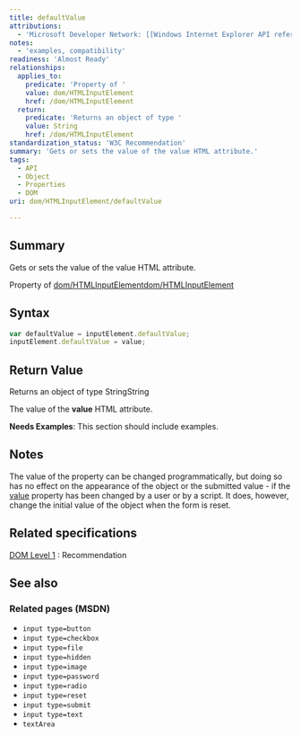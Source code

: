 ```yaml
---
title: defaultValue
attributions:
  - 'Microsoft Developer Network: [[Windows Internet Explorer API reference](http://msdn.microsoft.com/en-us/library/ie/hh828809%28v=vs.85%29.aspx) Article]'
notes:
  - 'examples, compatibility'
readiness: 'Almost Ready'
relationships:
  applies_to:
    predicate: 'Property of '
    value: dom/HTMLInputElement
    href: /dom/HTMLInputElement
  return:
    predicate: 'Returns an object of type '
    value: String
    href: /dom/HTMLInputElement
standardization_status: 'W3C Recommendation'
summary: 'Gets or sets the value of the value HTML attribute.'
tags:
  - API
  - Object
  - Properties
  - DOM
uri: dom/HTMLInputElement/defaultValue

---
```

## <span>Summary</span>

Gets or sets the value of the value HTML attribute.

Property of [dom/HTMLInputElement](/dom/HTMLInputElement)[dom/HTMLInputElement](/dom/HTMLInputElement)

## <span>Syntax</span>

``` js
var defaultValue = inputElement.defaultValue;
inputElement.defaultValue = value;
```

## <span>Return Value</span>

Returns an object of type StringString

The value of the **value** HTML attribute.

**Needs Examples**: This section should include examples.

## <span>Notes</span>

The value of the property can be changed programmatically, but doing so has no effect on the appearance of the object or the submitted value - if the [value](/dom/HTMLElement/value) property has been changed by a user or by a script. It does, however, change the initial value of the object when the form is reset.

## <span>Related specifications</span>

[DOM Level 1](http://www.w3.org/TR/REC-DOM-Level-1/)
:   Recommendation

## <span>See also</span>

### <span>Related pages (MSDN)</span>

-   `input type=button`
-   `input type=checkbox`
-   `input type=file`
-   `input type=hidden`
-   `input type=image`
-   `input type=password`
-   `input type=radio`
-   `input type=reset`
-   `input type=submit`
-   `input type=text`
-   `textArea`
